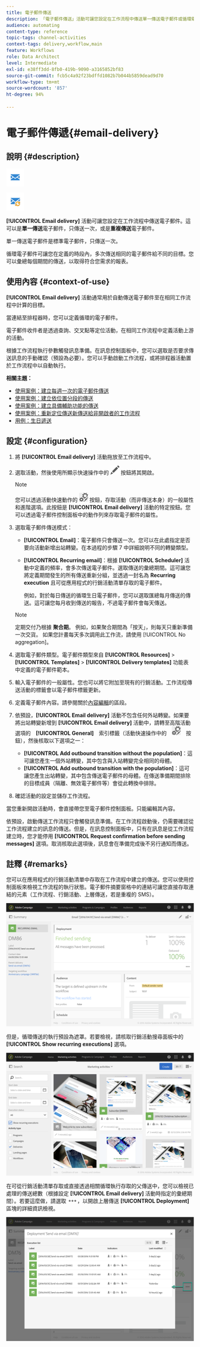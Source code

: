 ```yaml
---
title: 電子郵件傳送
description: 「電子郵件傳送」活動可讓您設定在工作流程中傳送單一傳送電子郵件或循環電子郵件。
audience: automating
content-type: reference
topic-tags: channel-activities
context-tags: delivery,workflow,main
feature: Workflows
role: Data Architect
level: Intermediate
exl-id: e38ff3dd-8fb0-419b-9090-a3165852bf83
source-git-commit: fcb5c4a92f23bdffd1082b7b044b5859dead9d70
workflow-type: tm+mt
source-wordcount: '857'
ht-degree: 94%

---
```


# 電子郵件傳遞{#email-delivery}

## 說明 {#description}

![](assets/email.png)

![](assets/recurrentemail.png)

**[!UICONTROL Email delivery]** 活動可讓您設定在工作流程中傳送電子郵件。這可以是&#x200B;**單一傳送**&#x200B;電子郵件，只傳送一次，或是&#x200B;**重複傳送**&#x200B;電子郵件。

單一傳送電子郵件是標準電子郵件，只傳送一次。

循環電子郵件可讓您在定義的時段內，多次傳送相同的電子郵件給不同的目標。您可以彙總每個期間的傳送，以取得符合您需求的報表。

## 使用內容 {#context-of-use}

**[!UICONTROL Email delivery]** 活動通常用於自動傳送電子郵件至在相同工作流程中計算的目標。

當連結至排程器時，您可以定義循環的電子郵件。

電子郵件收件者是透過查詢、交叉點等定位活動，在相同工作流程中定義活動上游的活動。

根據工作流程執行參數觸發訊息準備。在訊息控制面板中，您可以選取是否要求傳送訊息的手動確認（預設為必要）。您可以手動啟動工作流程，或將排程器活動置於工作流程中以自動執行。

**相關主題：**

* [使用案例：建立每週一次的電子郵件傳送](../../automating/using/workflow-weekly-offer.md)
* [使用案例：建立依位置分段的傳送](../../automating/using/workflow-segmentation-location.md)
* [使用案例：建立具備輔助功能的傳送](../../automating/using/workflow-created-query-with-complement.md)
* [使用案例：重新定位傳送新傳送給非開啟者的工作流程](../../automating/using/workflow-cross-channel-retargeting.md)
* [用例：生日遞送](../../automating/using/birthday-delivery.md)

## 設定 {#configuration}

1. 將 **[!UICONTROL Email delivery]** 活動拖放至工作流程中。
1. 選取活動，然後使用所顯示快速操作中的 ![](assets/edit_darkgrey-24px.png) 按鈕將其開啟。

   >[!NOTE]
   >
   >您可以透過活動快速動作的 ![](assets/dlv_activity_params-24px.png) 按鈕，存取活動（而非傳送本身）的一般屬性和進階選項。此按鈕是 **[!UICONTROL Email delivery]** 活動的特定按鈕。您可以透過電子郵件控制面板中的動作列來存取電子郵件的屬性。

1. 選取電子郵件傳送模式：

   * **[!UICONTROL Email]**：電子郵件只會傳送一次。您可以在此處指定是否要向活動新增出站轉變。在本過程的步驟 7 中詳細說明不同的轉變類型。
   * **[!UICONTROL Recurring email]**：根據 **[!UICONTROL Scheduler]** 活動中定義的頻率，會多次傳送電子郵件。選取傳送的彙總期間。這可讓您將定義期間發生的所有傳送重新分組，並透過一封名為 **Recurring execution** 且可從應用程式的行銷活動清單存取的電子郵件。

      例如，對於每日傳送的循環生日電子郵件，您可以選取匯總每月傳送的傳送。這可讓您每月收到傳送的報告，不過電子郵件會每天傳送。
   >[!NOTE]
   >
   >定期交付乃根據 **聚合期**。 例如，如果聚合期間為「按天」，則每天只重新準備一次交貨。 如果您計畫每天多次調用此工作流，請使用 [!UICONTROL No aggregation]。

1. 選取電子郵件類型。電子郵件類型來自 **[!UICONTROL Resources]** > **[!UICONTROL Templates]** > **[!UICONTROL Delivery templates]** 功能表中定義的電子郵件範本。
1. 輸入電子郵件的一般屬性。您也可以將它附加至現有的行銷活動。工作流程傳送活動的標籤會以電子郵件標籤更新。
1. 定義電子郵件內容。請參閱關於[內容編輯](../../designing/using/designing-content-in-adobe-campaign.md)的區段。
1. 依預設，**[!UICONTROL Email delivery]** 活動不包含任何外站轉變。如果要將出站轉變新增到 **[!UICONTROL Email delivery]** 活動中，請轉至高階活動選項的　**[!UICONTROL General]**　索引標籤（活動快速操作中的　![](assets/dlv_activity_params-24px.png)　按鈕），然後核取以下選項之一：

   * **[!UICONTROL Add outbound transition without the population]**：這可讓您產生一個外站轉變，其中包含與入站轉變完全相同的母體。
   * **[!UICONTROL Add outbound transition with the population]**：這可讓您產生出站轉變，其中包含傳送電子郵件的母體。在傳送準備期間排除的目標成員（隔離、無效電子郵件等）會從此轉換中排除。

1. 確認活動的設定並儲存工作流程。

當您重新開啟活動時，會直接帶您至電子郵件控制面板。只能編輯其內容。

依預設，啟動傳送工作流程只會觸發訊息準備。在工作流程啟動後，仍需要確認從工作流程建立的訊息的傳送。但是，在訊息控制面板中，只有在訊息是從工作流程建立時，您才能停用 **[!UICONTROL Request confirmation before sending messages]** 選項。取消核取此選項後，訊息會在準備完成後不另行通知而傳送。

## 註釋 {#remarks}

您可以在應用程式的行銷活動清單中存取在工作流程中建立的傳送。您可以使用控制面板來檢視工作流程的執行狀態。電子郵件摘要窗格中的連結可讓您直接存取連結的元素（工作流程、行銷活動、上層傳送，若是重複的 SMS）。

![](assets/wkf_display_recurrent_executions_2.png)

但是，循環傳送的執行預設為遮罩。若要檢視，請核取行銷活動搜尋面板中的 **[!UICONTROL Show recurring executions]** 選項。

![](assets/wkf_display_recurrent_executions.png)

在可從行銷活動清單存取或直接透過相關循環執行存取的父傳送中，您可以檢視已處理的傳送總數（根據設定 **[!UICONTROL Email delivery]** 活動時指定的彙總期間）。若要這麼做，請選取 ![](assets/wkf_dlv_detail_button.png)，以開啟上層傳送 **[!UICONTROL Deployment]** 區塊的詳細資訊檢視。

![](assets/wkf_display_recurrent_executions_3.png)
